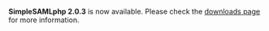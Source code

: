**SimpleSAMLphp 2.0.3** is now available. Please check the [downloads page](/download) for more information.
